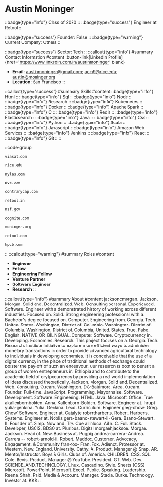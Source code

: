 # Austin Moninger
::badge{type="info"}
Class of 2020
::
::badge{type="success"}
Engineer at Retool
::

::badge{type="success"}
Founder: False
::
::badge{type="warning"}
Current Company: Others
::

::badge{type="success"}
Sector: Tech
::
::callout{type="info"}
#summary
Contact Information
#content
:button-link[LinkedIn Profile]{href="https://www.linkedin.com/in/austinmoninger" blank}
- **Email**: austinmoninger@gmail.com; acm9@rice.edu; austin@moninger.org
- **Location**: San Francisco
::

::callout{type="success"}
#summary
Skills
#content
::badge{type="info"}
Html
::
::badge{type="info"}
Sql
::
::badge{type="info"}
Node
::
::badge{type="info"}
Research
::
::badge{type="info"}
Kubernetes
::
::badge{type="info"}
Docker
::
::badge{type="info"}
Apache Spark
::
::badge{type="info"}
C
::
::badge{type="info"}
Redis
::
::badge{type="info"}
Elasticsearch
::
::badge{type="info"}
Java
::
::badge{type="info"}
Css
::
::badge{type="info"}
Python
::
::badge{type="info"}
Scala
::
::badge{type="info"}
Javascript
::
::badge{type="info"}
Amazon Web Services
::
::badge{type="info"}
Jenkins
::
::badge{type="info"}
React
::
::badge{type="info"}
Git
::
::

::code-group
```bash [ViaSat]
viasat.com
```
```bash [Rice University]
rice.edu
```
```bash [Nylas]
nylas.com
```
```bash [8VC]
8vc.com
```
```bash [Contrary]
contrarycap.com
```
```bash [Retool]
retool.in
```
```bash [National Science Foundation]
nsf.gov
```
```bash [Cognite]
cognite.com
```
```bash [Austin Moninger]
moninger.org
```
```bash [Retool]
retool.com
```
```bash [Kleiner Perkins Caufield & Byers]
kpcb.com
```
::
::callout{type="warning"}
#summary
Roles
#content
- **Engineer**
- **Fellow**
- **Engineering Fellow**
- **Venture Partner**
- **Software Engineer**
- **Research**
::

::callout{type="info"}
#summary
About
#content
jacksoncmorgan. Jackson. Morgan. Solid and. Decentralized. Web. Consulting personal. Experienced. Software. Engineer with a demonstrated history of working across different industries. Focused on. Solid. Strong engineering professional with a. Bachelor's degree focused on. Computer. Engineering from. Georgia. Tech. United. States. Washington, District of. Columbia. Washington. District of. Columbia. Washington, District of. Columbia, United. States. True. False. English. NATIVE_OR_BILINGUAL. Computer. Software. Cryptocurrency in. Developing. Economies. Research. This project focuses on a. Georgia. Tech. Research. Institute initiative to explore more efficient ways to administer monetary transactions in order to provide advanced agricultural technology to individuals in developing economies. It is conceivable that the use of a digital currency in the place of traditional methods of exchange could bolster the pay-off of such an endeavour. Our research is both to benefit a group of women entrepreneurs in. Ethiopia and to contribute to the academic field of crytpocurrency by providing a real world implementation of ideas discussed theoretically. Jackson. Morgan. Solid and. Decentralized. Web. Consulting. O.team. Washington. DC-Baltimore. Area. O.team. Founder. Full-time. JavaScript. Programming. Mayonnaise. Software. Development. Software. Engineering. HTML. Java. Microsoft. Office. True akallenbornbolden. Anna. Kallenborn-Bolden. Software. Engineer at. Inrupt yulia-genkina. Yulia. Genkina. Lead. Curriculum. Engineer greg-chow- Greg. Chow` Software. Engineer at. Catalyte robertharberts. Robert. Harberts. Systems. Engineer at. Noblis gera-baano-stewart-ii- Gera. Baano-Stewart. II. Founder of. Simp. Now and. Try. Cue ailinluca. Ailin. C. Full. Stack. Developer, USCIS. BDSO at. Pluribus. Digital morganhjackson. Morgan. Jackson. Head of. New. Business at. Pugpig andrea-carrera- Andrea. Carrera -- robert-arnold-ii. Robert. Maddox. Customer. Advocacy, Engagement, & Community fran-fox- Fran. Fox. Adjunct. Professor at. Western. New. England. University. Cathy. A. Product. Manager @ Snap. AR. Mentor/Instructor. Boys & Girls. Clubs of. America. CHILDREN. CSS. SQL. Cole. Bevis. Product. Manager @ YouTube. President. GT. Web. Dev. SCIENCE_AND_TECHNOLOGY. Linux. Cascading. Style. Sheets (CSS) Microsoft. PowerPoint. Microsoft. Excel. Public. Speaking. Leadership. Reena. Shah. Paid. Media & Account. Manager. Stacia. Burke. Technology. Investor at. KKR
::
